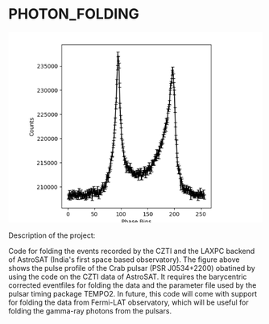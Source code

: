 # PHOTON_FOLDING
![alt text](https://github.com/avishekbasu/PHOTON_FOLDING/blob/main/crabpulse.png)

Description of the project:

Code for folding the events recorded by the CZTI and the LAXPC backend of AstroSAT (India's first space based observatory). The figure above shows the pulse profile of the Crab pulsar (PSR J0534+2200) obatined by using the code on the CZTI data of AstroSAT.
It requires the barycentric corrected eventfiles for folding the data and the parameter file used by the pulsar timing package TEMPO2.
In future, this code will come with support for folding the data from Fermi-LAT observatory, which will be useful for folding the gamma-ray photons from the pulsars.
